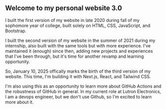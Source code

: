 ## Welcome to my personal website 3.0 ##

I built the first version of my website in late 2020 during fall of my sophomore year of college, built solely on HTML, CSS,
JavaScript, and Bootstrap. 

I built the second version of my website in the summer of 2021 during my internship, also built with
the same tools but with more experience. I've maintained it (enough) since then, adding new projects and experiences that I've
been through, but it's time for another revamp and learning opportunity. 

So, January 10, 2025 offically marks the birth of the third version of my website. This time, I'm building it with Next.js, React, and Tailwind CSS.

I'm also using this as an opportunity to learn more about GitHub Actions and the robustness of GitHub in general. In my current role at Lutron Electronics, I am a devops engineer, but we don't use Github, so I'm excited to learn more about it.
